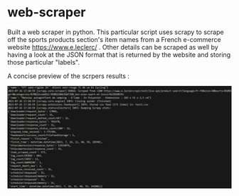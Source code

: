 # web-scraper
Built a web scraper in python.
This particular script uses scrapy to scrape off the sports products section's item names from a French e-commerce website https://www.e.leclerc/ . Other details can be scraped as well by
having a look at the JSON format that is returned by the website and storing those particular "labels".

A concise preview of the scrpers results :

![alt text](https://github.com/shaneg07/web-scraper/blob/main/preview.jpg?raw=true)
